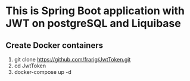 # This is Spring Boot application with JWT on postgreSQL and Liquibase

## Create Docker containers
1. git clone https://github.com/frarig/JwtToken.git
2. cd JwtToken
3. docker-compose up -d
